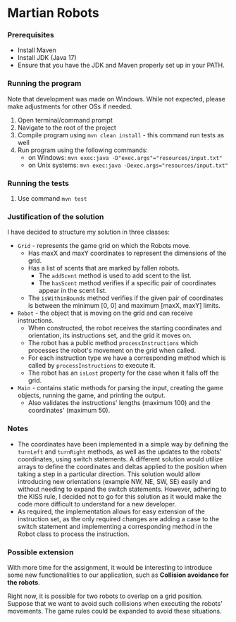 # Martian Robots

### Prerequisites
- Install Maven
- Install JDK (Java 17)
- Ensure that you have the JDK and Maven properly set up in your PATH.

### Running the program
Note that development was made on Windows. While not expected, please make adjustments for other OSs if needed.
1. Open terminal/command prompt
2. Navigate to the root of the project
3. Compile program using `mvn clean install` - this command run tests as well
4. Run program using the following commands:
   * on Windows: `mvn exec:java -D"exec.args"="resources/input.txt"` 
   * on Unix systems: `mvn exec:java -Dexec.args="resources/input.txt"`

### Running the tests
1. Use command `mvn test`

### Justification of the solution
I have decided to structure my solution in three classes:
* `Grid` - represents the game grid on which the Robots move. 
  * Has maxX and maxY coordinates to represent the dimensions of the grid.
  * Has a list of scents that are marked by fallen robots.
    * The `addScent` method is used to add scent to the list.
    * The `hasScent` method verifies if a specific pair of coordinates appear in the scent list.
  * The `isWithinBounds` method verifies if the given pair of coordinates is between the minimum [0, 0] and maximum [maxX, maxY] limits.
* `Robot` - the object that is moving on the grid and can receive instructions.
  * When constructed, the robot receives the starting coordinates and orientation, its instructions set, and the grid it moves on.
  * The robot has a public method `processInstructions` which processes the robot's movement on the grid when called.
  * For each instruction type we have a corresponding method which is called by `processInstructions` to execute it.
  * The robot has an `isLost` property for the case when it falls off the grid.
* `Main` - contains static methods for parsing the input, creating the game objects, running the game, and printing the output.
  * Also validates the instructions' lengths (maximum 100) and the coordinates' (maximum 50).

### Notes
* The coordinates have been implemented in a simple way by defining the `turnLeft` and `turnRight` methods, as well as the updates to the robots' coordinates, using switch statements.
A different solution would utilize arrays to define the coordinates and deltas applied to the position when taking a step in a particular direction.
This solution would allow introducing new orientations (example NW, NE, SW, SE) easily and without needing to expand the switch statements.
However, adhering to the KISS rule, I decided not to go for this solution as it would make the code more difficult to understand for a new developer.
* As required, the implementation allows for easy extension of the instruction set, as the only required changes are adding a case to the switch statement and implementing a corresponding method
in the Robot class to process the instruction.

### Possible extension
With more time for the assignment, it would be interesting to introduce some new functionalities to our application, such as **Collision avoidance for the robots**.

Right now, it is possible for two robots to overlap on a grid position.
Suppose that we want to avoid such collisions when executing the robots' movements. The game rules could be expanded to avoid these situations.